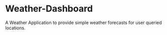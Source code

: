 # Weather-Dashboard
A Weather Application to provide simple weather forecasts for user queried locations.
